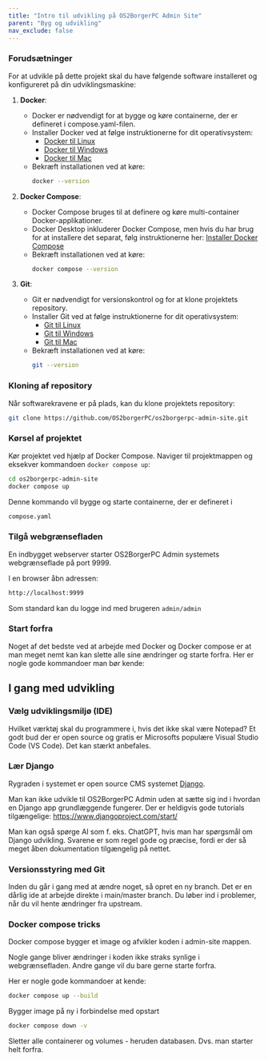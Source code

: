 ```yaml
---
title: "Intro til udvikling på OS2BorgerPC Admin Site"
parent: "Byg og udvikling"
nav_exclude: false
---
```




### Forudsætninger

For at udvikle på dette projekt skal du have følgende software installeret og konfigureret på din udviklingsmaskine:

1. **Docker**:
   - Docker er nødvendigt for at bygge og køre containerne, der er defineret i compose.yaml-filen.
   - Installer Docker ved at følge instruktionerne for dit operativsystem:
     - [Docker til Linux](https://docs.docker.com/engine/install/)
     - [Docker til Windows](https://docs.docker.com/docker-for-windows/install/)
     - [Docker til Mac](https://docs.docker.com/docker-for-mac/install/)
   - Bekræft installationen ved at køre:
     ```sh
     docker --version
     ```

2. **Docker Compose**:
   - Docker Compose bruges til at definere og køre multi-container Docker-applikationer.
   - Docker Desktop inkluderer Docker Compose, men hvis du har brug for at installere det separat, følg instruktionerne her: [Installer Docker Compose](https://docs.docker.com/compose/install/)
   - Bekræft installationen ved at køre:
     ```sh
     docker compose --version
     ```

3. **Git**:
   - Git er nødvendigt for versionskontrol og for at klone projektets repository.
   - Installer Git ved at følge instruktionerne for dit operativsystem:
     - [Git til Linux](https://git-scm.com/book/en/v2/Getting-Started-Installing-Git#Installing-on-Linux)
     - [Git til Windows](https://git-scm.com/book/en/v2/Getting-Started-Installing-Git#Installing-on-Windows)
     - [Git til Mac](https://git-scm.com/book/en/v2/Getting-Started-Installing-Git#Installing-on-macOS)
   - Bekræft installationen ved at køre:
     ```sh
     git --version
     ```

### Kloning af repository

Når softwarekravene er på plads, kan du klone projektets repository:

```sh
git clone https://github.com/OS2borgerPC/os2borgerpc-admin-site.git
```

### Kørsel af projektet

Kør projektet ved hjælp af Docker Compose. Naviger til projektmappen og eksekver kommandoen `docker compose up`:

```sh
cd os2borgerpc-admin-site
docker compose up
```

Denne kommando vil bygge og starte containerne, der er defineret i 

```sh
compose.yaml
```
### Tilgå webgrænsefladen
En indbygget webserver starter OS2BorgerPC Admin systemets webgrænseflade på port 9999.

I en browser åbn adressen:
```sh
http://localhost:9999
```

Som standard kan du logge ind med brugeren `admin/admin`

### Start forfra 
Noget af det bedste ved at arbejde med Docker og Docker compose er at man meget nemt kan kan slette alle sine ændringer og starte forfra.
Her er nogle gode kommandoer man bør kende:

## I gang med udvikling

### Vælg udviklingsmiljø (IDE)
Hvilket værktøj skal du programmere i, hvis det ikke skal være Notepad? Et godt bud der er open source og gratis er 
Microsofts populære Visual Studio Code (VS Code). Det kan stærkt anbefales.

### Lær Django
Rygraden i systemet er open source CMS systemet [Django](https://www.djangoproject.com/).

Man kan ikke udvikle til OS2BorgerPC Admin uden at sætte sig ind i hvordan en Django app grundlæggende fungerer.
Der er heldigvis gode tutorials tilgængelige: https://www.djangoproject.com/start/

Man kan også spørge AI som f. eks. ChatGPT, hvis man har spørgsmål om Django udvikling.
Svarene er som regel gode og præcise, fordi er der så meget åben dokumentation tilgængelig på nettet.

### Versionsstyring med Git
Inden du går i gang med at ændre noget, så opret en ny branch. Det er en dårlig ide at arbejde direkte i main/master branch. 
Du løber ind i problemer, når du vil hente ændringer fra upstream.

### Docker compose tricks

Docker compose bygger et image og afvikler koden i admin-site mappen.

Nogle gange bliver ændringer i koden ikke straks synlige i webgrænsefladen.
Andre gange vil du bare gerne starte forfra.

Her er nogle gode kommandoer at kende:

```sh
docker compose up --build
```
Bygger image på ny i forbindelse med opstart

```sh
docker compose down -v
```
Sletter alle containerer og volumes - heruden databasen. Dvs. man starter helt forfra.



